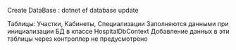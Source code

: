 Create DataBase : dotnet ef database update

Таблицы: Участки, Кабинеты, Специализации
Заполняются данными при инициализации БД в классе HospitalDbContext
Добавление данных в эти таблицы через контроллер не предусмотрено

